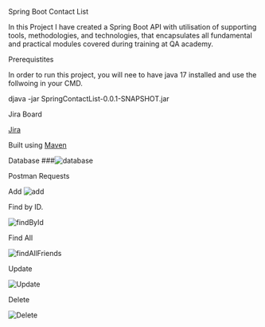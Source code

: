 Spring Boot Contact List

In this Project I have created a Spring Boot API with utilisation of supporting tools, methodologies, and technologies, that encapsulates all fundamental and practical modules covered during training at QA academy.

Prerequistites

In order to run this project, you will nee to have java 17 installed and use the follwoing in your CMD.

djava -jar SpringContactList-0.0.1-SNAPSHOT.jar

Jira Board

[Jira](https://jon-cookes.atlassian.net/jira/software/projects/SCL/boards/3/roadmap)

Built using [Maven](https://maven.apache.org/)

Database
###![database](https://user-images.githubusercontent.com/95347343/153484474-430e1457-d9e6-4c7c-835c-55454ec743c1.png)


Postman Requests

Add
![add](https://user-images.githubusercontent.com/95347343/153484792-b5a67804-de82-4b3c-bd9c-8af0d8f7e9aa.png)


Find by ID.

![findById](https://user-images.githubusercontent.com/95347343/153484858-ef93a515-cb99-45fb-860d-eda0d433a725.png)


Find All

![findAllFriends](https://user-images.githubusercontent.com/95347343/153484896-1d832575-d9b5-4161-82e4-065735b2d0cd.png)


Update

![Update](https://user-images.githubusercontent.com/95347343/153484925-e5cd111a-f659-43a4-bc1b-522b3f56044e.png)


Delete

![Delete](https://user-images.githubusercontent.com/95347343/153484952-d4ddf98a-08a8-413c-bdab-cba475c2b73c.png)







